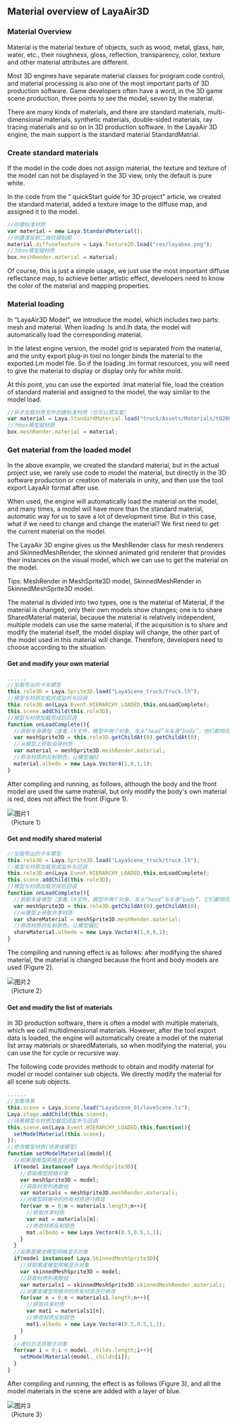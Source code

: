 ## Material overview of LayaAir3D

### Material Overview

Material is the material texture of objects, such as wood, metal, glass, hair, water, etc., their roughness, gloss, reflection, transparency, color, texture and other material attributes are different.

Most 3D engines have separate material classes for program code control, and material processing is also one of the most important parts of 3D production software. Game developers often have a word, in the 3D game scene production, three points to see the model, seven by the material.

There are many kinds of materials, and there are standard materials, multi-dimensional materials, synthetic materials, double-sided materials, ray tracing materials and so on in 3D production software. In the LayaAir 3D engine, the main support is the standard material StandardMatrial.



### Create standard materials

If the model in the code does not assign material, the texture and texture of the model can not be displayed in the 3D view, only the default is pure white.

In the code from the “ quickStart guide for 3D project” article, we created the standard material, added a texture image to the diffuse map, and assigned it to the model.

```typescript
//创建标准材质
var material = new Laya.StandardMaterial();
//创建漫反射二维纹理贴图
material.diffuseTexture = Laya.Texture2D.load("res/layabox.png");
//为box模型赋材质
box.meshRender.material = material;
```

Of course, this is just a simple usage, we just use the most important diffuse reflectance map, to achieve better artistic effect, developers need to know the color of the material and mapping properties.



### Material loading

In “LayaAir3D Model”, we introduce the model, which includes two parts: mesh and material. When loading .ls and.lh data, the model will automatically load the corresponding material.

In the latest engine version, the model grid is separated from the material, and the unity export plug-in tool no longer binds the material to the exported.Lm model file. So if the loading .lm format resources, you will need to give the material to display or display only for white mold.

At this point, you can use the exported .lmat material file, load the creation of standard material and assigned to the model, the way similar to the model load.

```typescript
//异步加载材质文件创建标准材质（也可以预加载）
var material = Laya.StandardMaterial.load("truck/Assets/Materials/t0200.lmat");
//为box模型赋材质
box.meshRender.material = material;
```



### Get material from the loaded model

In the above example, we created the standard material, but in the actual project use, we rarely use code to model the material, but directly in the 3D software production or creation of materials in unity, and then use the tool export LayaAir format after use.

When used, the engine will automatically load the material on the model, and many times, a model will have more than the standard material, automatic way for us to save a lot of development time. But in this case, what if we need to change and change the material? We first need to get the current material on the model.

The LayaAir 3D engine gives us the MeshRender class for mesh renderers and SkinnedMeshRender, the skinned animated grid renderer that provides their instances on the visual model, which we can use to get the material on the model.

Tips: MeshRender in MeshSprite3D model, SkinnedMeshRender in SkinnedMeshSprite3D model.

The material is divided into two types, one is the material of Material, if the material is changed, only their own models show changes; one is to share SharedMaterial material, because the material is relatively independent, multiple models can use the same material, if the acquisition is to share and modify the material itself, the model display will change, the other part of the model used in this material will change. Therefore, developers need to choose according to the situation.



#### Get and modify your own material

```typescript
......
//加载导出的卡车模型
this.role3D = Laya.Sprite3D.load("LayaScene_truck/truck.lh");
//模型与材质加载完成监听与回调
this.role3D.on(Laya.Event.HIERARCHY_LOADED,this,onLoadComplete);
this.scene.addChild(this.role3D);
//模型与材质加载完成后回调
function onLoadComplete(){
  //获取车身模型（查看.lh文件，模型中两个对象，车头“head”与车身“body”，他们都用同一个材质）
  var meshSprite3D = this.role3D.getChildAt(0).getChildAt(0);
  //从模型上获取自身材质
  var material = meshSprite3D.meshRender.material;
  //修改材质的反射颜色，让模型偏红
  material.albedo = new Laya.Vector4(1,0,1,1);
}
```

After compiling and running, as follows, although the body and the front model are used the same material, but only modify the body's own material is red, does not affect the front (Figure 1).

![图片1](img/1.png)<br>（Picture 1）



#### Get and modify shared material

```typescript
//加载导出的卡车模型
this.role3D = Laya.Sprite3D.load("LayaScene_truck/truck.lh");
//模型与材质加载完成监听与回调
this.role3D.on(Laya.Event.HIERARCHY_LOADED,this,onLoadComplete);
this.scene.addChild(this.role3D);
//模型与材质加载完成后回调
function onLoadComplete(){
  //获取车身模型（查看.lh文件，模型中两个对象，车头“head”与车身“body”，它们都用同一个材质）
  var meshSprite3D = this.role3D.getChildAt(0).getChildAt(0);
  //从模型上获取共享材质
  var shareMaterial = meshSprite3D.meshRender.material;
  //修改材质的反射颜色，让模型偏红
  shareMaterial.albedo = new Laya.Vector4(1,0,0,1);
}
```

The compiling and running effect is as follows: after modifying the shared material, the material is changed because the front and body models are used (Figure 2).

![图片2](img/2.png)<br>（Picture 2）



#### Get and modify the list of materials

In 3D production software, there is often a model with multiple materials, which we call multidimensional materials. However, after the tool export data is loaded, the engine will automatically create a model of the material list array materials or sharedMaterials, so when modifying the material, you can use the for cycle or recursive way.

The following code provides methods to obtain and modify material for model or model container sub objects. We directly modify the material for all scene sub objects.

```typescript
......
//加载场景
this.scene = Laya.Scene.load("LayaScene_01/loveScene.ls");
Laya.stage.addChild(this.scene);
//场景模型与材质加载完成监听与回调
this.scene.on(Laya.Event.HIERARCHY_LOADED,this,function(){
  setModelMaterial(this.scene);
});
//修改模型材质(场景或模型)
function setModelMaterial(model){
  //如果是模型网格显示对象
  if(model instanceof Laya.MeshSprite3D){
    //获取模型网格对象
    var meshSprite3D = model;
    //获取材质列表数组
    var materials = meshSprite3D.meshRender.materials;
    //对模型网格中的所有材质进行修改
    for(var m = 0;m < materials.length;m++){
      //获取共享材质
      var mat = materials[m];
      //修改材质反射颜色
      mat.albedo = new Laya.Vector4(0.5,0.5,1,1);
    }
  }
  //如果是蒙皮模型网格显示对象
  if(model instanceof Laya.SkinnedMeshSprite3D){
    //获取蒙皮模型网格显示对象
    var skinnedMeshSprite3D = model;
    //获取材质列表数组
    var materials1 = skinnedMeshSprite3D.skinnedMeshRender.materials;
    //对蒙皮模型网格中的所有材质进行修改
    for(var n = 0;n < materials1.length;n++){
      //获取共享材质
      var mat1 = materials1[n];
      //修改材质反射颜色
      mat1.albedo = new Laya.Vector4(0.5,0.5,1,1);
    }
  }
  //递归方法获取子对象
  for(var i = 0;i < model._childs.length;i++){
    setModelMaterial(model._childs[i]);
  }
}
```

After compiling and running, the effect is as follows (Figure 3), and all the model materials in the scene are added with a layer of blue.

![图片3](img/3.png)<br>（Picture 3）